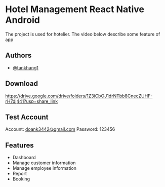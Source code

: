 # Hotel Management React Native Android

The project is used for hotelier. The video below describe some feature of app



## Authors

- [@tankhang1](https://github.com/tankhang1)


## Download
https://drive.google.com/drive/folders/1Z3iCbOJ1drNTbb8CnecZUHF-rH7dj441?usp=share_link
## Test Account
Account: doank3442@gmail.com
Password: 123456




## Features

- Dashboard
- Manage customer information
- Manage employee information
- Report
- Booking
